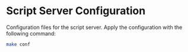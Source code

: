 # Script Server Configuration

Configuration files for the script server.
Apply the configuration with the following command:

```sh
make conf
```
